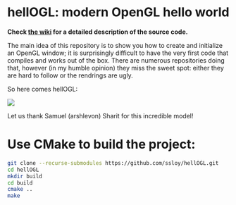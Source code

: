 # hellOGL: modern OpenGL hello world

**Check [the wiki](https://github.com/ssloy/hellOGL/wiki) for a detailed description of the source code.**

The main idea of this repository is to show you how to create and initialize an OpenGL window; it is surprisingly difficult to have the very first code that compiles and works out of the box.
There are numerous repositories doing that, however (in my humble opinion) they miss the sweet spot: either they are hard to follow or the rendrings are ugly.

So here comes hellOGL:


![](https://raw.githubusercontent.com/ssloy/hellOGL/master/doc/99.png)

Let us thank Samuel (arshlevon) Sharit for this incredible model!


# Use CMake to build the project:

```sh
git clone --recurse-submodules https://github.com/ssloy/hellOGL.git
cd hellOGL
mkdir build
cd build
cmake ..
make
```

